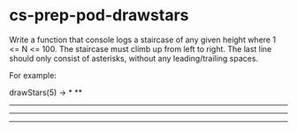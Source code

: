 # cs-prep-pod-drawstars

Write a function that console logs a staircase of any given height where 1 <= N <= 100. The staircase must climb up from left to right. The last line should only consist of asterisks, without any leading/trailing spaces.

For example:

drawStars(5) ->
    *
   **
  ***
 ****
*****
